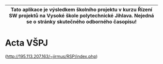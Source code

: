 ﻿| Tato aplikace je výsledkem školního projektu v kurzu Řízení SW projektů na Vysoké škole polytechnické Jihlava. Nejedná se o stránky skutečného odborného časopisu! |
| --- |

# Acta VŠPJ



(http://195.113.207.163/~jirmus/RSP/index.php)
